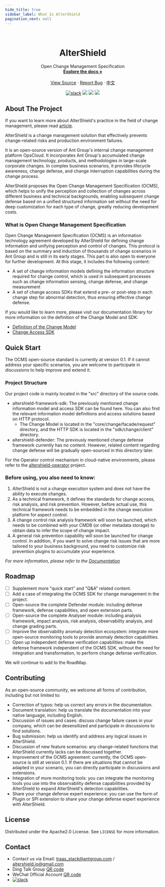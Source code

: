 ```yaml
---
hide_title: true
sidebar_label: What Is AlterShield
pagination_next: null
---
```


<br />
<div align="center">


<h1 align="center">AlterShield</h1>

  <p align="center">
    Open Change Management Specification
    <br />
    <a href="https://traas-stack.github.io/altershield-docs/"><strong>Explore the docs »</strong></a>
    <br />
    <br />
    <a href="https://github.com/traas-stack/altershield">View Source</a>
    ·
    <a href="https://github.com/traas-stack/altershield/issues/new?template=bug_report.md">Report Bug</a>
    ·
    <a href="https://github.com/traas-stack/altershield/blob/main/README-CN.md">中文</a>
  </p>
</div>

<p align="center">
  <a href="https://altershield.slack.com/"><img src="https://img.shields.io/badge/slack-AlterShield-0abd59?logo=slack" alt="slack"/></a>
  <a href="https://github.com/traas-stack/AlterShield"><img src="https://img.shields.io/github/stars/traas-stack/AlterShield?style=flat-square"/></a>
  <a href="https://github.com/traas-stack/AlterShield/issues"><img src="https://img.shields.io/github/issues/traas-stack/AlterShield"/></a>
  <a href=""><img src="https://img.shields.io/badge/license-Apache--2.0-green.svg"/></a>
</p>


<!-- ABOUT THE PROJECT -->
## About The Project

If you want to learn more about AlterShield's practice in the field of change management, please read [article](https://traas-stack.github.io/altershield-docs/zh-CN/blog/welcome-altershield-v0.1/).

AlterShield is a change management solution that effectively prevents change-related risks and production environment failures. 

It is an open-source version of Ant Group's internal change management platform OpsCloud. It incorporates Ant Group's accumulated change management technology, products, and methodologies in large-scale corporate changes. In complex business scenarios, it provides lifecycle awareness, change defense, and change interruption capabilities during the change process.

AlterShield proposes the Open Change Management Specification (OCMS), which helps to unify the perception and collection of changes across different business and technical backgrounds, enabling subsequent change defense based on a unified structured information set without the need for deep customization for each type of change, greatly reducing development costs.

### What is Open Change Management Specification

Open Change Management Specification (OCMS) is an information technology agreement developed by AlterShield for defining change information and unifying perception and control of changes. This protocol is based on the summary and induction of thousands of change scenarios in Ant Group and is still in its early stages. This part is also open to everyone for further development. At this stage, it includes the following content: 

- A set of change information models defining the information structure required for change control, which is used in subsequent processes such as change information sensing, change defense, and change measurement
- A set of change access SDKs that extend a pre- or post-step in each change step for abnormal detection, thus ensuring effective change defense.

If you would like to learn more, please visit our documentation library for more information on the definition of the Change Model and SDK:
- [Definition of the Change Model](https://traas-stack.github.io/altershield-docs/open-change-management-specification/change-model/)
- [Change Access SDK](https://traas-stack.github.io/altershield-docs/zh-CN/open-change-management-specification/change-access-sdk)


<!-- QUICK START -->
## Quick Start

The OCMS open-source standard is currently at version 0.1. If it cannot address your specific scenarios, you are welcome to participate in discussions to help improve and extend it.

### Project Structure
Our project code is mainly located in the "src" directory of the source code.

- altershield-framework-sdk: The previously mentioned change information model and access SDK can be found here. You can also find the relevant information model definitions and access solutions based on HTTP protocol.
  - The Change Model is located in the "core/change/facade/request" directory, and the HTTP SDK is located in the "sdk/change/client" directory.
- altershield-defender: The previously mentioned change defense framework currently has no content. However, related content regarding change defense will be gradually open-sourced in this directory later.

For the Operator control mechanism in cloud-native environments, please refer to the [altershield-operator](https://github.com/traas-stack/altershield-operator) project.

### Before using, you also need to know:
1. AlterShield is not a change execution system and does not have the ability to execute changes.
2. As a technical framework, it defines the standards for change access, risk analysis, and risk prevention. However, before actual use, this technical framework needs to be embedded in the change execution platform for aspect control.
3. A change control risk analysis framework will soon be launched, which needs to be combined with your CMDB (or other metadata storage) to obtain data to infer the scope of change impact.
4. A general risk prevention capability will soon be launched for change control. In addition, if you want to solve change risk issues that are more tailored to your business background, you need to customize risk prevention plugins to accumulate your experience.

_For more information, please refer to the [Documentation](https://traas-stack.github.io/altershield-docs/)_

<!-- ROADMAP -->
## Roadmap
- [ ] Supplement more "quick start" and "Q&A" related content.
- [ ] Add a case of integrating the OCMS SDK for change management in the project.
- [ ] Open-source the complete Defender module: including defense framework, defense capabilities, and open extension parts.
- [ ] Open-source the complete Analyser module: including analysis framework, impact analysis, risk analysis, observability analysis, and change grading parts.
- [ ] Improve the observability anomaly detection ecosystem: integrate more open-source monitoring tools to provide anomaly detection capabilities.
- [ ] Open up independent defense verification capabilities: make the defense framework independent of the OCMS SDK, without the need for integration and transformation, to perform change defense verification.

We will continue to add to the RoadMap.

<!-- CONTRIBUTING -->
## Contributing

As an open-source community, we welcome all forms of contribution, including but not limited to:
- Correction of typos: help us correct any errors in the documentation.
- Document translation: help us translate the documentation into your native language, including English.
- Discussion of issues and cases: discuss change failure cases in your company, which can be desensitized and participate in discussions to find solutions.
- Bug submission: help us identify and address any logical issues in AlterShield.
- Discussion of new feature scenarios: any change-related functions that AlterShield currently lacks can be discussed together.
- Improvement of the OCMS agreement: currently, the OCMS open-source is still at version 0.1. If there are situations that cannot be adapted in your scenario, you can directly participate in discussions and extensions.
- Integration of more monitoring tools: you can integrate the monitoring tools you use into the observability defense capabilities provided by AlterShield to expand AlterShield's detection capabilities.
- Share your change defense expert experience: you can use the form of Plugin or SPI extension to share your change defense expert experience with AlterShield.


<!-- LICENSE -->
## License

Distributed under the Apache2.0 License. See `LICENSE` for more information.



<!-- CONTACT -->
## Contact
- Contact us via Email: traas_stack@antgroup.com / altershield.io@gmail.com
- Ding Talk Group [QR code](https://github.com/traas-stack/altershield/blob/main/docs/dingtalk.png)
- WeChat Official Account [QR code](https://github.com/traas-stack/altershield/blob/main/docs/wechat.jpg)
- <a href="https://altershield.slack.com/"><img src="https://img.shields.io/badge/slack-AlterShield-0abd59?logo=slack" alt="slack"/></a>



